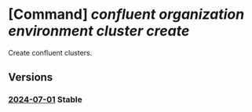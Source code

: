 # [Command] _confluent organization environment cluster create_

Create confluent clusters.

## Versions

### [2024-07-01](/Resources/mgmt-plane/L3N1YnNjcmlwdGlvbnMve30vcmVzb3VyY2Vncm91cHMve30vcHJvdmlkZXJzL21pY3Jvc29mdC5jb25mbHVlbnQvb3JnYW5pemF0aW9ucy97fS9lbnZpcm9ubWVudHMve30vY2x1c3RlcnMve30=/2024-07-01.xml) **Stable**

<!-- mgmt-plane /subscriptions/{}/resourcegroups/{}/providers/microsoft.confluent/organizations/{}/environments/{}/clusters/{} 2024-07-01 -->
